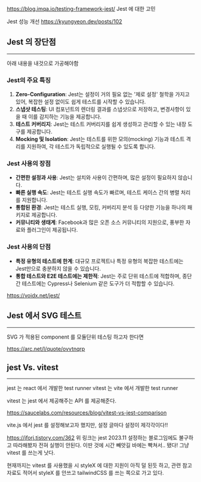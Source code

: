 


https://blog.imqa.io/testing-framework-jest/
Jest 에 대한 고민



Jest 성능 개선
https://kyungyeon.dev/posts/102


## Jest 의 장단점
----
아래 내용을 내것으로 가공해야함
### Jest의 주요 특징

1. **Zero-Configuration**: Jest는 설정이 거의 필요 없는 '제로 설정' 철학을 가지고 있어, 복잡한 설정 없이도 쉽게 테스트를 시작할 수 있습니다.
2. **스냅샷 테스팅**: UI 컴포넌트의 렌더링 결과를 스냅샷으로 저장하고, 변경사항이 있을 때 이를 감지하는 기능을 제공합니다.
3. **테스트 커버리지**: Jest는 테스트 커버리지를 쉽게 생성하고 관리할 수 있는 내장 도구를 제공합니다.
4. **Mocking 및 Isolation**: Jest는 테스트를 위한 모의(mocking) 기능과 테스트 격리를 지원하여, 각 테스트가 독립적으로 실행될 수 있도록 합니다.

### Jest 사용의 장점

- **간편한 설정과 사용**: Jest는 설치와 사용이 간편하며, 많은 설정이 필요하지 않습니다.
- **빠른 실행 속도**: Jest는 테스트 실행 속도가 빠르며, 테스트 케이스 간의 병렬 처리를 지원합니다.
- **통합된 환경**: Jest는 테스트 실행, 모킹, 커버리지 분석 등 다양한 기능을 하나의 패키지로 제공합니다.
- **커뮤니티와 생태계**: Facebook과 많은 오픈 소스 커뮤니티의 지원으로, 풍부한 자료와 플러그인이 제공됩니다.

### Jest 사용의 단점

- **특정 유형의 테스트에 한계**: 대규모 프로젝트나 특정 유형의 복잡한 테스트에는 Jest만으로 충분하지 않을 수 있습니다.
- **통합 테스트와 E2E 테스트에는 제한적**: Jest는 주로 단위 테스트에 적합하며, 종단 간 테스트에는 Cypress나 Selenium 같은 도구가 더 적합할 수 있습니다.




https://voidx.net/jest/



## Jest 에서 SVG 테스트
----
SVG 가 적용된 component 를 모듈단위 테스팅 하고자 한다면

https://arc.net/l/quote/ovvtnqrp




## jest Vs. vitest
-----
jest 는 react 에서 개발한 test runner
vitest 는 vite 에서 개발한 test runner

vitest 는 jest 에서 제공해주는 API 를 제공해준다.


https://saucelabs.com/resources/blog/vitest-vs-jest-comparison



vite.js 에서 jest 를 설정해보고자 했지만, 설정 글마다 설정이 제각각이다!! 

https://jforj.tistory.com/362
위 링크는 jest 2023.11 설정하는 블로그임에도 불구하고 따라해봤자 전혀 실행이 안된다.
이딴 것에 시간 빼앗길 바에는 빡쳐서.. 됐다! 그냥 vitest 를 쓰는게 낫다.

현재까지는 vitest 를 사용했을 시 styleX 에 대한 지원이 아직 덜 된듯 하고, 관련 참고 자료도 적어서 styleX 를 안쓰고 tailwindCSS 를 쓰는 쪽으로 가고 있다.


